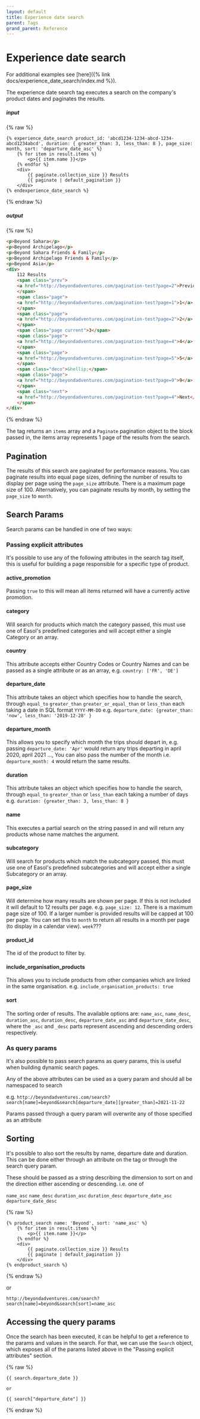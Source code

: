 ```yaml
---
layout: default
title: Experience date search
parent: Tags
grand_parent: Reference
---
```


# Experience date search

For additional examples see [here]({% link docs/experience_date_search/index.md %}).

The experience date search tag executes a search on the company's product dates and paginates the results.

##### input
{% raw %}
```liquid
{% experience_date_search product_id: 'abcd1234-1234-abcd-1234-abcd1234abcd', duration: { greater_than: 3, less_than: 8 }, page_size: month, sort: 'departure_date_asc' %}
    {% for item in result.items %}
        <p>{{ item.name }}</p>
    {% endfor %}
    <div>
        {{ paginate.collection_size }} Results
        {{ paginate | default_pagination }}
    </div>
{% endexperience_date_search %}
```
{% endraw %}

##### output
{% raw %}
```html
<p>Beyond Sahara</p>
<p>Beyond Archipelago</p>
<p>Beyond Sahara Friends & Family</p>
<p>Beyond Archipelago Friends & Family</p>
<p>Beyond Asia</p>
<div>
    112 Results
    <span class="prev">
    <a href="http://beyondadventures.com/pagination-test?page=2">Previous</a>
    </span>
    <span class="page">
    <a href="http://beyondadventures.com/pagination-test?page=1">1</a>
    </span>
    <span class="page">
    <a href="http://beyondadventures.com/pagination-test?page=2">2</a>
    </span>
    <span class="page current">3</span>
    <span class="page">
    <a href="http://beyondadventures.com/pagination-test?page=4">4</a>
    </span>
    <span class="page">
    <a href="http://beyondadventures.com/pagination-test?page=5">5</a>
    </span>
    <span class="deco">&hellip;</span>
    <span class="page">
    <a href="http://beyondadventures.com/pagination-test?page=9">9</a>
    </span>
    <span class="next">
    <a href="http://beyondadventures.com/pagination-test?page=4">Next</a>
    </span>
</div>
```
{% endraw %}

The tag returns an `items` array and a `Paginate` pagination object to the block passed in, the items array represents 1 page of the results from the search.


## Pagination

The results of this search are paginated for performance reasons.
You can paginate results into equal page sizes, defining the number of results to display per page using the `page_size` attribute. There is a maximum page size of 100.
Alternatively, you can paginate results by month, by setting the `page_size` to `month`.

## Search Params

Search params can be handled in one of two ways:

### Passing explicit attributes

It's possible to use any of the following attributes in the search tag itself, this is useful for building a page responsible for a specific type of product.

#### active_promotion
Passing `true` to this will mean all items returned will have a currently active promotion.

#### category
Will search for products which match the category passed, this must use one of Easol's predefined categories and will accept either a single Category or an array.

#### country
This attribute accepts either Country Codes or Country Names and can be passed as a single attribute or as an array, e.g. `country: ['FR', 'DE']`

#### departure_date
This attribute takes an object which specifies how to handle the search, through `equal_to` `greater_than` `greater_or_equal_than` or `less_than` each taking a date in SQL format `YYYY-MM-DD` e.g. `departure_date: {greater_than: 'now', less_than: '2019-12-28' }`

#### departure_month
This allows you to specify which month the trips should depart in, e.g. passing `departure_date: 'Apr'` would return any trips departing in april 2020, april 2021 ..., You can also pass the number of the month i.e. `departure_month: 4` would return the same results.

#### duration
This attribute takes an object which specifies how to handle the search, through `equal_to` `greater_than` or `less_than` each taking a number of days e.g. `duration: {greater_than: 3, less_than: 8 }`

#### name
This executes a partial search on the string passed in and will return any products whose name matches the argument.

#### subcategory
Will search for products which match the subcategory passed, this must use one of Easol's predefined subcategories and will accept either a single Subcategory or an array.

#### page_size
Will determine how many results are shown per page. If this is not included it will default to 12 results per page. e.g. `page_size: 12`.
There is a maximum page size of 100. If a larger number is provided results will be capped at 100 per page.
You can set this to `month` to return all results in a month per page (to display in a calendar view).
`week`???

#### product_id
The id of the product to filter by.

#### include_organisation_products
This allows you to include products from other companies which are linked in the same organisation. e.g. `include_organisation_products: true`

#### sort
The sorting order of results. The available options are: `name_asc`, `name_desc`, `duration_asc`, `duration_desc`, `departure_date_asc` and `departure_date_desc`, where the `_asc` and `_desc` parts represent ascending and descending orders respectively.
### As query params

It's also possible to pass search params as query params, this is useful when building dynamic search pages.

Any of the above attributes can be used as a query param and should all be namespaced to search

e.g.
`http://beyondadventures.com/search?search[name]=beyond&search[departure_date][greater_than]=2021-11-22`

Params passed through a query param will overwrite any of those specified as an attribute

## Sorting

It's possible to also sort the results by name, departure date and duration. This can be done either through an attribute on the tag or through the search query param.

These should be passed as a string describing the dimension to sort on and the direction either ascending or descending. i.e. one of

`name_asc` `name_desc` `duration_asc` `duration_desc` `departure_date_asc` `departure_date_desc`

{% raw %}
```liquid
{% product_search name: 'Beyond', sort: 'name_asc' %}
    {% for item in result.items %}
        <p>{{ item.name }}</p>
    {% endfor %}
    <div>
        {{ paginate.collection_size }} Results
        {{ paginate | default_pagination }}
    </div>
{% endproduct_search %}
```
{% endraw %}

or

`http://beyondadventures.com/search?search[name]=beyond&search[sort]=name_asc`

## Accessing the query params

Once the search has been executed, it can be helpful to get a reference to the params and values in the search.
For that, we can use the `Search` object, which exposes all of the params listed above in the "Passing explicit attributes" section.

{% raw %}
```liquid
{{ search.departure_date }}

or

{{ search["departure_date"] }}
```
{% endraw %}
